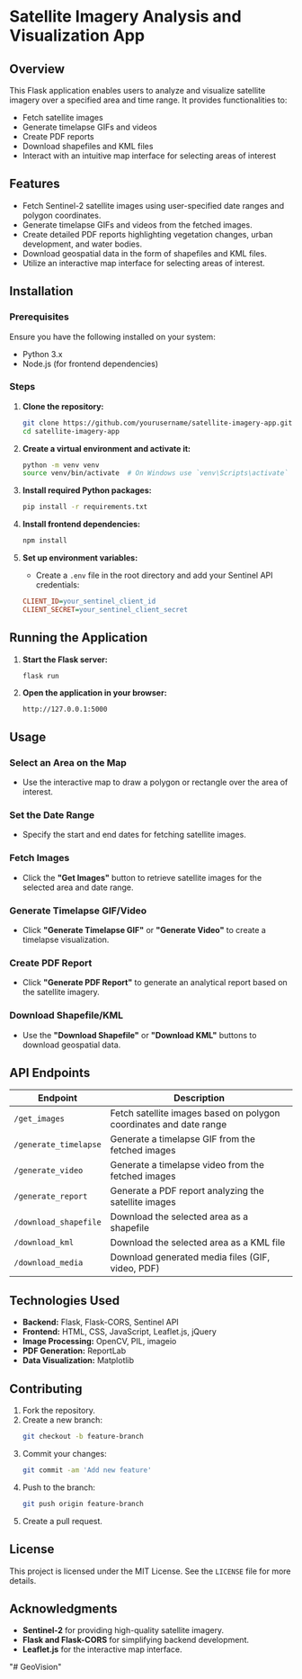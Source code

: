 # Satellite Imagery Analysis and Visualization App

## Overview
This Flask application enables users to analyze and visualize satellite imagery over a specified area and time range. It provides functionalities to:
- Fetch satellite images
- Generate timelapse GIFs and videos
- Create PDF reports
- Download shapefiles and KML files
- Interact with an intuitive map interface for selecting areas of interest

## Features
- Fetch Sentinel-2 satellite images using user-specified date ranges and polygon coordinates.
- Generate timelapse GIFs and videos from the fetched images.
- Create detailed PDF reports highlighting vegetation changes, urban development, and water bodies.
- Download geospatial data in the form of shapefiles and KML files.
- Utilize an interactive map interface for selecting areas of interest.

## Installation

### Prerequisites
Ensure you have the following installed on your system:
- Python 3.x
- Node.js (for frontend dependencies)

### Steps
1. **Clone the repository:**
   ```bash
   git clone https://github.com/yourusername/satellite-imagery-app.git
   cd satellite-imagery-app
   ```

2. **Create a virtual environment and activate it:**
   ```bash
   python -m venv venv
   source venv/bin/activate  # On Windows use `venv\Scripts\activate`
   ```

3. **Install required Python packages:**
   ```bash
   pip install -r requirements.txt
   ```

4. **Install frontend dependencies:**
   ```bash
   npm install
   ```

5. **Set up environment variables:**
   - Create a `.env` file in the root directory and add your Sentinel API credentials:
   ```ini
   CLIENT_ID=your_sentinel_client_id
   CLIENT_SECRET=your_sentinel_client_secret
   ```

## Running the Application

1. **Start the Flask server:**
   ```bash
   flask run
   ```
2. **Open the application in your browser:**
   ```
   http://127.0.0.1:5000
   ```

## Usage

### Select an Area on the Map
- Use the interactive map to draw a polygon or rectangle over the area of interest.

### Set the Date Range
- Specify the start and end dates for fetching satellite images.

### Fetch Images
- Click the **"Get Images"** button to retrieve satellite images for the selected area and date range.

### Generate Timelapse GIF/Video
- Click **"Generate Timelapse GIF"** or **"Generate Video"** to create a timelapse visualization.

### Create PDF Report
- Click **"Generate PDF Report"** to generate an analytical report based on the satellite imagery.

### Download Shapefile/KML
- Use the **"Download Shapefile"** or **"Download KML"** buttons to download geospatial data.

## API Endpoints

| Endpoint | Description |
|----------|-------------|
| `/get_images` | Fetch satellite images based on polygon coordinates and date range |
| `/generate_timelapse` | Generate a timelapse GIF from the fetched images |
| `/generate_video` | Generate a timelapse video from the fetched images |
| `/generate_report` | Generate a PDF report analyzing the satellite images |
| `/download_shapefile` | Download the selected area as a shapefile |
| `/download_kml` | Download the selected area as a KML file |
| `/download_media` | Download generated media files (GIF, video, PDF) |

## Technologies Used
- **Backend:** Flask, Flask-CORS, Sentinel API
- **Frontend:** HTML, CSS, JavaScript, Leaflet.js, jQuery
- **Image Processing:** OpenCV, PIL, imageio
- **PDF Generation:** ReportLab
- **Data Visualization:** Matplotlib

## Contributing
1. Fork the repository.
2. Create a new branch:
   ```bash
   git checkout -b feature-branch
   ```
3. Commit your changes:
   ```bash
   git commit -am 'Add new feature'
   ```
4. Push to the branch:
   ```bash
   git push origin feature-branch
   ```
5. Create a pull request.

## License
This project is licensed under the MIT License. See the `LICENSE` file for more details.

## Acknowledgments
- **Sentinel-2** for providing high-quality satellite imagery.
- **Flask and Flask-CORS** for simplifying backend development.
- **Leaflet.js** for the interactive map interface.

"# GeoVision" 
